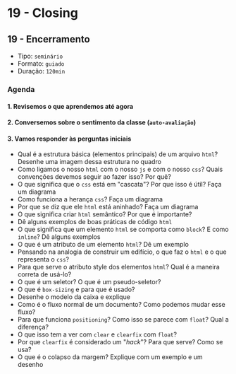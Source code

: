 # 19 - Closing

## 19 - Encerramento

* Tipo: `seminário`
* Formato: `guiado`
* Duração: `120min`

### Agenda

#### 1. Revisemos o que aprendemos até agora

#### 2. Conversemos sobre o sentimento da classe \(`auto-avaliação`\)

#### 3. Vamos responder às perguntas iniciais

* Qual é a estrutura básica \(elementos principais\) de um arquivo `html`? Desenhe uma imagem dessa estrutura no quadro
* Como ligamos o nosso `html` com o nosso `js` e com o nosso `css`? Quais convenções devemos seguir ao fazer isso? Por quê?
* O que significa que o `css` está em "cascata"? Por que isso é útil? Faça um diagrama
* Como funciona a herança `css`? Faça um diagrama
* Por que se diz que ele `html` está aninhado? Faça um diagrama
* O que significa criar `html` semântico? Por que é importante?
* Dê alguns exemplos de boas práticas de código `html`
* O que significa que um elemento `html` se comporta como `block`? E como `inline`? Dê alguns exemplos
* O que é um atributo de um elemento `html`? Dê um exemplo
* Pensando na analogia de construir um edifício, o que faz o `html` e o que representa o `css`?
* Para que serve o atributo style dos elementos `html`? Qual é a maneira correta de usá-lo?
* O que é um seletor? O que é um pseudo-seletor?
* O que é `box-sizing` e para que é usado?
* Desenhe o modelo da caixa e explique
* Como é o fluxo normal de um documento? Como podemos mudar esse fluxo?
* Para que funciona `positioning`? Como isso se parece com `float`? Qual a diferença?
* O que isso tem a ver com `clear` e `clearfix` com `float`?
* Por que `clearfix` é considerado um "_hack_"? Para que serve? Como se usa?
* O que é o colapso da margem? Explique com um exemplo e um desenho


